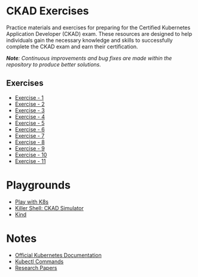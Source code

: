 # CKAD Exercises

Practice materials and exercises for preparing for the Certified Kubernetes Application Developer (CKAD) exam. These resources are designed to help individuals gain the necessary knowledge and skills to successfully complete the CKAD exam and earn their certification.

****Note***: Continuous improvements and bug fixes are made within the repository to produce better solutions.*

## Exercises

- [Exercise - 1](/exercise-1) 
- [Exercise - 2](/exercise-2) 
- [Exercise - 3](/exercise-3) 
- [Exercise - 4](/exercise-4) 
- [Exercise - 5](/exercise-5) 
- [Exercise - 6](/exercise-6) 
- [Exercise - 7](/exercise-7) 
- [Exercise - 8](/exercise-8) 
- [Exercise - 9](/exercise-9) 
- [Exercise - 10](/exercise-10) 
- [Exercise - 11](/exercise-11) 

# Playgrounds
- [Play with K8s](https://labs.play-with-k8s.com/)
- [Killer Shell: CKAD Simulator](https://killer.sh/ckad)
- [Kind](https://kind.sigs.k8s.io/)

# Notes
- [Official Kubernetes Documentation](https://kubernetes.io/docs/)
- [Kubectl Commands](https://kubernetes.io/docs/reference/generated/kubectl/kubectl-commands)
- [Research Papers](docs/)
